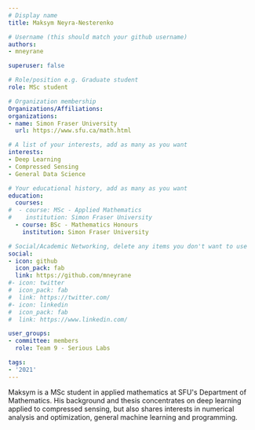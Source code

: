 ```yaml
---
# Display name
title: Maksym Neyra-Nesterenko

# Username (this should match your github username)
authors:
- mneyrane

superuser: false

# Role/position e.g. Graduate student
role: MSc student

# Organization membership
Organizations/Affiliations:
organizations:
- name: Simon Fraser University
  url: https://www.sfu.ca/math.html

# A list of your interests, add as many as you want
interests:
- Deep Learning
- Compressed Sensing
- General Data Science

# Your educational history, add as many as you want
education:
  courses:
#  - course: MSc - Applied Mathematics
#    institution: Simon Fraser University
  - course: BSc - Mathematics Honours
    institution: Simon Fraser University

# Social/Academic Networking, delete any items you don't want to use
social:
- icon: github
  icon_pack: fab
  link: https://github.com/mneyrane
#- icon: twitter
#  icon_pack: fab
#  link: https://twitter.com/
#- icon: linkedin
#  icon_pack: fab
#  link: https://www.linkedin.com/

user_groups:
- committee: members
  role: Team 9 - Serious Labs

tags:
- '2021'
---
```


Maksym is a MSc student in applied mathematics at SFU's Department of Mathematics. His background and thesis concentrates on deep learning applied to compressed sensing, but also shares interests in numerical analysis and optimization, general machine learning and programming.
